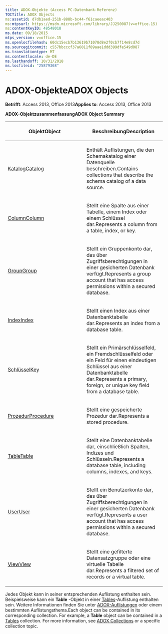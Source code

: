 ```yaml
---
title: ADOX-Objekte (Access PC-Datenbank-Referenz)
TOCTitle: ADOX Objects
ms:assetid: d7db1aed-251b-888b-bc44-f61caeeac403
ms:mtpsurl: https://msdn.microsoft.com/library/JJ250087(v=office.15)
ms:contentKeyID: 48548018
ms.date: 09/18/2015
mtps_version: v=office.15
ms.openlocfilehash: 60dc15ecb7b13619b71078d8e2f0cb7f14e8cd7d
ms.sourcegitcommit: c557bbcccf37a6011f89aae1ddd399dfe549d087
ms.translationtype: MT
ms.contentlocale: de-DE
ms.lasthandoff: 10/31/2018
ms.locfileid: "25879368"
---
```

# <a name="adox-objects"></a><span data-ttu-id="56b21-102">ADOX-Objekte</span><span class="sxs-lookup"><span data-stu-id="56b21-102">ADOX Objects</span></span>


<span data-ttu-id="56b21-103">**Betrifft**: Access 2013, Office 2013</span><span class="sxs-lookup"><span data-stu-id="56b21-103">**Applies to**: Access 2013, Office 2013</span></span>

<span data-ttu-id="56b21-104">**ADOX-Objektzusammenfassung**</span><span class="sxs-lookup"><span data-stu-id="56b21-104">**ADOX Object Summary**</span></span>

<table>
<colgroup>
<col style="width: 50%" />
<col style="width: 50%" />
</colgroup>
<thead>
<tr class="header">
<th><p><span data-ttu-id="56b21-105">Objekt</span><span class="sxs-lookup"><span data-stu-id="56b21-105">Object</span></span></p></th>
<th><p><span data-ttu-id="56b21-106">Beschreibung</span><span class="sxs-lookup"><span data-stu-id="56b21-106">Description</span></span></p></th>
</tr>
</thead>
<tbody>
<tr class="odd">
<td><p><span data-ttu-id="56b21-107"><a href="catalog-object-adox.md">Katalog</a></span><span class="sxs-lookup"><span data-stu-id="56b21-107"><a href="catalog-object-adox.md">Catalog</a></span></span></p></td>
<td><p><span data-ttu-id="56b21-108">Enthält Auflistungen, die den Schemakatalog einer Datenquelle beschreiben.</span><span class="sxs-lookup"><span data-stu-id="56b21-108">Contains collections that describe the schema catalog of a data source.</span></span></p></td>
</tr>
<tr class="even">
<td><p><span data-ttu-id="56b21-109"><a href="column-object-adox.md">Column</a></span><span class="sxs-lookup"><span data-stu-id="56b21-109"><a href="column-object-adox.md">Column</a></span></span></p></td>
<td><p><span data-ttu-id="56b21-110">Stellt eine Spalte aus einer Tabelle, einem Index oder einem Schlüssel dar.</span><span class="sxs-lookup"><span data-stu-id="56b21-110">Represents a column from a table, index, or key.</span></span></p></td>
</tr>
<tr class="odd">
<td><p><span data-ttu-id="56b21-111"><a href="group-object-adox.md">Group</a></span><span class="sxs-lookup"><span data-stu-id="56b21-111"><a href="group-object-adox.md">Group</a></span></span></p></td>
<td><p><span data-ttu-id="56b21-112">Stellt ein Gruppenkonto dar, das über Zugriffsberechtigungen in einer gesicherten Datenbank verfügt.</span><span class="sxs-lookup"><span data-stu-id="56b21-112">Represents a group account that has access permissions within a secured database.</span></span></p></td>
</tr>
<tr class="even">
<td><p><span data-ttu-id="56b21-113"><a href="index-object-adox.md">Index</a></span><span class="sxs-lookup"><span data-stu-id="56b21-113"><a href="index-object-adox.md">Index</a></span></span></p></td>
<td><p><span data-ttu-id="56b21-114">Stellt einen Index aus einer Datenbanktabelle dar.</span><span class="sxs-lookup"><span data-stu-id="56b21-114">Represents an index from a database table.</span></span></p></td>
</tr>
<tr class="odd">
<td><p><span data-ttu-id="56b21-115"><a href="key-object-adox.md">Schlüssel</a></span><span class="sxs-lookup"><span data-stu-id="56b21-115"><a href="key-object-adox.md">Key</a></span></span></p></td>
<td><p><span data-ttu-id="56b21-116">Stellt ein Primärschlüsselfeld, ein Fremdschlüsselfeld oder ein Feld für einen eindeutigen Schlüssel aus einer Datenbanktabelle dar.</span><span class="sxs-lookup"><span data-stu-id="56b21-116">Represents a primary, foreign, or unique key field from a database table.</span></span></p></td>
</tr>
<tr class="even">
<td><p><span data-ttu-id="56b21-117"><a href="procedure-object-adox.md">Prozedur</a></span><span class="sxs-lookup"><span data-stu-id="56b21-117"><a href="procedure-object-adox.md">Procedure</a></span></span></p></td>
<td><p><span data-ttu-id="56b21-118">Stellt eine gespeicherte Prozedur dar.</span><span class="sxs-lookup"><span data-stu-id="56b21-118">Represents a stored procedure.</span></span></p></td>
</tr>
<tr class="odd">
<td><p><span data-ttu-id="56b21-119"><a href="table-object-adox.md">Table</a></span><span class="sxs-lookup"><span data-stu-id="56b21-119"><a href="table-object-adox.md">Table</a></span></span></p></td>
<td><p><span data-ttu-id="56b21-120">Stellt eine Datenbanktabelle dar, einschließlich Spalten, Indizes und Schlüsseln.</span><span class="sxs-lookup"><span data-stu-id="56b21-120">Represents a database table, including columns, indexes, and keys.</span></span></p></td>
</tr>
<tr class="even">
<td><p><span data-ttu-id="56b21-121"><a href="user-object-adox.md">User</a></span><span class="sxs-lookup"><span data-stu-id="56b21-121"><a href="user-object-adox.md">User</a></span></span></p></td>
<td><p><span data-ttu-id="56b21-122">Stellt ein Benutzerkonto dar, das über Zugriffsberechtigungen in einer gesicherten Datenbank verfügt.</span><span class="sxs-lookup"><span data-stu-id="56b21-122">Represents a user account that has access permissions within a secured database.</span></span></p></td>
</tr>
<tr class="odd">
<td><p><span data-ttu-id="56b21-123"><a href="view-object-adox.md">View</a></span><span class="sxs-lookup"><span data-stu-id="56b21-123"><a href="view-object-adox.md">View</a></span></span></p></td>
<td><p><span data-ttu-id="56b21-124">Stellt eine gefilterte Datensatzgruppe oder eine virtuelle Tabelle dar.</span><span class="sxs-lookup"><span data-stu-id="56b21-124">Represents a filtered set of records or a virtual table.</span></span></p></td>
</tr>
</tbody>
</table>


<span data-ttu-id="56b21-p101">Jedes Objekt kann in seiner entsprechenden Auflistung enthalten sein. Beispielsweise kann ein **Table** -Objekt in einer [Tables](tables-collection-adox.md)-Auflistung enthalten sein. Weitere Informationen finden Sie unter [ADOX-Auflistungen](adox-collections.md) oder einem bestimmten Auflistungsthema.</span><span class="sxs-lookup"><span data-stu-id="56b21-p101">Each object can be contained in its corresponding collection. For example, a **Table** object can be contained in a [Tables](tables-collection-adox.md) collection. For more information, see [ADOX Collections](adox-collections.md) or a specific collection topic.</span></span>

